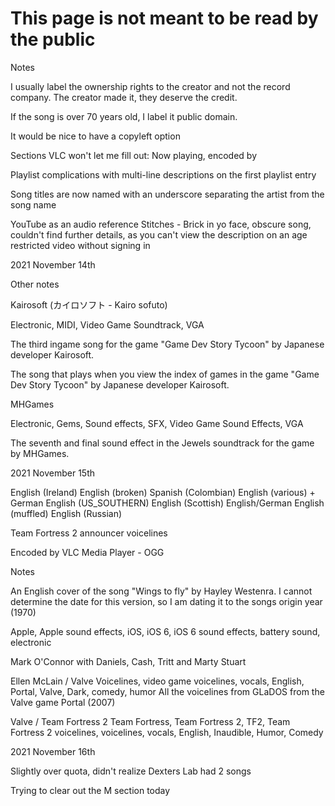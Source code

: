 # This page is not meant to be read by the public

Notes

I usually label the ownership rights to the creator and not the record company. The creator made it, they deserve the credit.

If the song is over 70 years old, I label it public domain.

It would be nice to have a copyleft option

Sections VLC won't let me fill out: Now playing, encoded by

Playlist complications with multi-line descriptions on the first playlist entry

Song titles are now named with an underscore separating the artist from the song name

YouTube as an audio reference
Stitches - Brick in yo face, obscure song, couldn't find further details, as you can't view the description on an age restricted video without signing in

2021 November 14th

Other notes

Kairosoft (カイロソフト - Kairo sofuto)

Electronic, MIDI, Video Game Soundtrack, VGA

The third ingame song for the game "Game Dev Story Tycoon" by Japanese developer Kairosoft.

The song that plays when you view the index of games in the game "Game Dev Story Tycoon" by Japanese developer Kairosoft.

MHGames

Electronic, Gems, Sound effects, SFX, Video Game Sound Effects, VGA

The seventh and final sound effect in the Jewels soundtrack for the game by MHGames.

2021 November 15th

English (Ireland)
English (broken)
Spanish (Colombian)
English (various) + German
English (US_SOUTHERN)
English (Scottish)
English/German
English (muffled)
English (Russian)

Team Fortress 2 announcer voicelines


Encoded by VLC Media Player - OGG

Notes

An English cover of the song "Wings to fly" by Hayley Westenra. I cannot determine the date for this version, so I am dating it to the songs origin year (1970)

Apple, Apple sound effects, iOS, iOS 6, iOS 6 sound effects, battery sound, electronic


Mark O'Connor with Daniels, Cash, Tritt and Marty Stuart


Ellen McLain / Valve
Voicelines, video game voicelines, vocals, English, Portal, Valve, Dark, comedy, humor
All the voicelines from GLaDOS from the Valve game Portal (2007)


Valve / Team Fortress 2
Team Fortress, Team Fortress 2, TF2, Team Fortress 2 voicelines, voicelines, vocals, English, Inaudible, Humor, Comedy

2021 November 16th

Slightly over quota, didn't realize Dexters Lab had 2 songs

Trying to clear out the M section today

